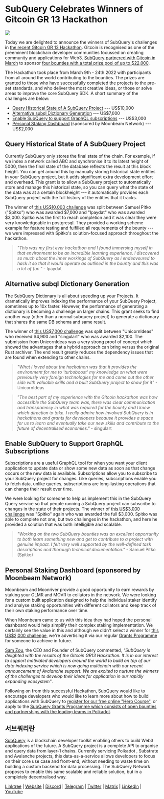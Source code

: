 # SubQuery Celebrates Winners of Gitcoin GR 13 Hackathon

![](https://miro.medium.com/max/1400/0*fK6HKHRjdoE1WjYi)

Today we are delighted to announce the winners of SubQuery's challenges in [the recent Gitcoin GR 13 Hackathon](https://gitcoin.co/hackathon/gr13/onboard). Gitcoin is recognised as one of the preeminent blockchain developer communities focussed on creating community and applications for Web3. [SubQuery partnered with Gitcoin in March](./20220308-gitcoin13-hackathon.md) to sponsor [four bounties with a total prize pool of up to $22,000](https://gitcoin.co/hackathon/gr13/?org=subquery).

The Hackathon took place from March 9th - 24th 2022 with participants from all around the world contributing to the bounties. The prizes are granted to those who have successfully completed the projects to the pre-set standards, and who deliver the most creative ideas, or those or solve areas to improve the core SubQuery SDK. A short summary of the challenges are below:

- [Query Historical State of A SubQuery Project](https://gitcoin.co/issue/subquery/grants/7/100028529) --- US$10,000
- [Alternative subql Dictionary Generation](https://gitcoin.co/issue/subquery/grants/9/100028531) --- US$7,000
- [Enable SubQuery to support GraphQL subscriptions](https://gitcoin.co/issue/subquery/grants/8/100028530) --- US$3,000
- [Personal Staking Dashboard](https://gitcoin.co/issue/subquery/grants/10/100028547) (sponsored by Moonbeam Network) --- US$2,000

## Query Historical State of A SubQuery Project

Currently SubQuery only stores the final state of the chain. For example, if we index a network called ABC and synchronise it to its latest height of 5000, then the final state of the database reflects the result at this block height. You can get around this by manually storing historical state entities in your SubQuery project, but it adds significant extra development effort and overhead. This grant is to allow a SubQuery project to automatically store and manage this historical state, so you can query what the state of the data was at a certain blockheight --- it automatically provides each SubQuery project with the full history of the entities that it tracks.

The winner of [this US\$10,000 challenge](https://gitcoin.co/issue/subquery/grants/7/100028529) was split between Samuel Pitko ("Spitko") who was awarded \$7,000 and "Ipaydat" who was awarded \$3,000. Spitko was the first to reach completion and it was clear they were very knowledgeable in postgresql. They provided a working scheme example for feature testing and fulfilled all requirements of the bounty --- we were impressed with Spitko's solution-focused approach throughout the hackathon.

> _"This was my first ever hackathon and I found immersing myself in that environment to be an incredible learning experience. I discovered so much about the inner workings of SubQuery as I endeavoured to hack it so that it would operate as outlined in the bounty and this was a lot of fun."_ - Ipaydat

## Alternative subql Dictionary Generation

The SubQuery Dictionary is all about speeding up your Projects. It dramatically improves indexing the performance of your SubQuery Project, sometimes up to 10x faster. However, the performance of generating a dictionary is becoming a challenge on larger chains. This grant seeks to find another way (other than a normal subquery project) to generate a dictionary that shares the same DB schema and same result.

The winner of [this US\$7,000 challenge](https://gitcoin.co/issue/subquery/grants/9/1000285315) was split between "UnicornIdeas" who received \$4,900 and "singulart" who was awarded \$2,100. The submission from UnicornIdeas was a very strong proof of concept which showed the advantages that a hybrid approach can bring versus the original Rust archiver. The end result greatly reduces the dependency issues that are found when extending to other chains.

> _"What I loved about the hackathon was that it provides the environment for me to 'turboboost' my knowledge on what were previously very foreign technologies for me and come out the other side with valuable skills and a built SubQuery project to show for it"_ - UnicornIdeas

> _"The best part of my experience with the Gitcoin hackathon was how accessible the SubQuery team was, there was clear communication and transparency in what was required for the bounty and I knew which direction to take. I really admire how involved SubQuery is in hackathons and grants for developers because it provides a space for us to learn and eventually take our new skills and contribute to the future of decentralised economies."_ - singulart

## Enable SubQuery to Support GraphQL Subscriptions

Subscriptions are a useful GraphQL tool for when you want your client application to update data or show some new data as soon as that change occurs or the new data is available. Subscriptions allow you to subscribe to your SubQuery project for changes. Like queries, subscriptions enable you to fetch data, unlike queries, subscriptions are long-lasting operations that can change their result over time.

We were looking for someone to help us implement this in the SubQuery Query service so that people running a SubQuery project can subscribe to changes in the state of their projects. The winner of [this US\$3,000 challenge](https://gitcoin.co/issue/subquery/grants/8/100028530) was "Spitko" again who was awarded the full $3,000. Spitko was able to complete not one, but two challenges in the hackathon, and here he provided a solution that was both intelligible and scalable.

> _"Working on the two SubQuery bounties was an excellent opportunity to both learn something new and get to contribute to a project with genuine impact. I felt very well supported by the well-defined task descriptions and thorough technical documentation."_ - Samuel Pitko (Spitko)

## Personal Staking Dashboard (sponsored by Moonbeam Network)

Moonbeam and Moonriver provide a good opportunity to earn rewards by staking your GLMR and MOVR to collators in the network. We were looking for a custom built application designed to help the individual staker identify and analyse staking opportunities with different collators and keep track of their own staking performance over time.

When Moonbeam came to us with this idea they had hoped the personal dashboard would help simplify their complex staking implementation. We certainly see the value in this and although we didn't select a winner for [this US\$2,000 challenge](https://gitcoin.co/issue/subquery/grants/10/1000285475), we're advertising it via our regular [Grants Programme](https://subquery.network/grants) for someone to achieve in future.

[Sam Zou](https://twitter.com/zoujialiu), the CEO and Founder of SubQuery commented, _"SubQuery is delighted with the results of the Gitcoin GR13 Hackathon. It is in our interest to support motivated developers around the world to build on top of our data indexing service which is now going multichain with our recent announcement of Avalanche support. We are excited to nurture the winners of the challenges to develop their ideas for application in our rapidly expanding ecosystem"_.

Following on from this successful Hackathon, SubQuery would like to encourage developers who would like to learn more about how to build applications with SubQuery to [register for our free online "Hero Course"](https://subquery.coassemble.com/unlock/dOKZW6O#/), or apply to the [SubQuery Grants Programme which consists of open bounties and partnerships with the leading teams in Polkadot](https://subquery.network/grants).

## 서브쿼리란

[SubQuery](https://subquery.network) is a blockchain developer toolkit enabling others to build Web3 applications of the future. A SubQuery project is a complete API to organise and query data from layer-1 chains. Currently servicing Polkadot , Substrate and Avalanche projects, this data-as-a-service allows developers to focus on their core use case and front-end, without needing to waste time on building a custom backend for data processing. The SubQuery Network proposes to enable this same scalable and reliable solution, but in a completely decentralised way.

​​[Linktree](https://linktr.ee/subquerynetwork) | [Website](https://subquery.network/) | [Discord](https://discord.com/invite/78zg8aBSMG) | [Telegram](https://t.me/subquerynetwork) | [Twitter](https://twitter.com/subquerynetwork) | [Matrix](https://matrix.to/#/#subquery:matrix.org) | [LinkedIn](https://www.linkedin.com/company/subquery) | [YouTube](https://www.youtube.com/channel/UCi1a6NUUjegcLHDFLr7CqLw)
